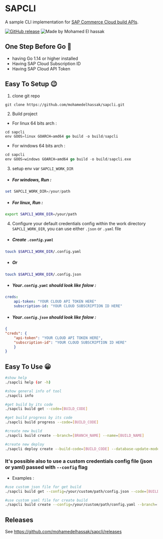 # SAPCLI
A sample CLI implementation for [SAP Commerce Cloud build APIs](https://help.sap.com/docs/SAP_COMMERCE_CLOUD_PUBLIC_CLOUD/452dcbb0e00f47e88a69cdaeb87a925d/66abfe678b55457fab235ce8039dda71.html?version=SHIP&locale=en-US).

[![GitHub release](https://img.shields.io/github/release/moul/banner.svg)](https://github.com/mohamedelhassak/sapcli/releases)
![Made by Mohamed El hassak](https://img.shields.io/badge/made%20by-Mohamed%20El%20hassak-blue.svg?style=flat)

## One Step Before Go 🙂 <a name="requis"></a>
* having Go 1.14 or higher installed
* Having SAP Cloud Subscription ID
* Having SAP Cloud API Token
  

## Easy To Setup 😉 <a name="setup"></a>
1.  clone git repo 

```shell
git clone https://github.com/mohamedelhassak/sapcli.git
```
2.  Build project

- For linux 64 bits arch :
```go
cd sapcli
env GOOS=linux GOARCH=amd64 go build -o build/sapcli
```
- For windows 64 bits arch :
```go
cd sapcli
env GOOS=windows GOARCH=amd64 go build -o build/sapcli.exe
```
3. setup env var ``SAPCLI_WORK_DIR``
* ##### For windows, Run :
```powershell
set SAPCLI_WORK_DIR=/your/path
```
* ##### For linux, Run :
```bash
export SAPCLI_WORK_DIR=/your/path
```
4. Configure your default credentials config within the work directory ``SAPCLI_WORK_DIR``, you can use either `.json` or `.yaml` file
* ##### Create `.config.yaml`
 ```bash
touch $SAPCLI_WORK_DIR/.config.yaml
```
* ##### Or
 ```bash
touch $SAPCLI_WORK_DIR/.config.json
```

* ##### Your`.config.yaml` should look like folow :
```yaml
creds:
	api-token: "YOUR CLOUD API TOKEN HERE"
	subscription-id: "YOUR CLOUD SUBSCRIPTION ID HERE"
```
* ##### Your`.config.json` should look like folow :
```json
{
"creds": {
	"api-token": "YOUR CLOUD API TOKEN HERE",
	"subscription-id": "YOUR CLOUD SUBSCRIPTION ID HERE"
	}
}
```
  
## Easy To Use 😀 <a name="usage"></a>



```bash
#show help
./sapcli help (or -h)

#show general info of tool
./sapcli info

#get build by its code
./sapcli build get --code=[BUILD_CODE]

#get build progress by its code
./sapcli build progress --code=[BUILD_CODE]

#create new build
./sapcli build create --branch=[BRANCH_NAME] --name=[BUILD_NAME]

#create new deploy
./sapcli deploy create --build-code=[BUILD_CODE] --database-update-mode=[DB_UPDAT_MODE] --strategy=[STRATEGY] --env=[ENV]
```

### It's possible also to use a custom credentials config file (json or yaml) passed with `--config` flag


- Examples :
```bash
#use custom json file for get build
./sapcli build get --config=/your/custom/path/config.json --code=[BUILD_CODE] 

#use custom yaml file for create build
./sapcli build create --config=/your/custom/path/config.yaml --branch=[BRANCH_NAME] --name=[BUILD_NAME]
```

## Releases

See https://github.com/mohamedelhassak/sapcli/releases
